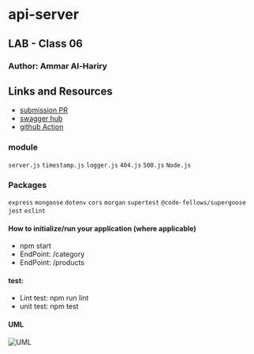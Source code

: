 # api-server
## LAB - Class 06

### Author: Ammar Al-Hariry

## Links and Resources
- [submission PR](https://github.com/401-advanced-javascript-ammar-hariry/api-server/pull/4)
- [swagger hub](https://app.swaggerhub.com/apis/Ammarhr/default-title/0.2#/default/post_products)
- [github Action](https://github.com/401-advanced-javascript-ammar-hariry/api-server/runs/732251283)

### module 
``server.js``
``timestamp.js``
``logger.js``
``404.js``
``500.js``
``Node.js``


### Packages
``express``
``mongoose``
``dotenv``
``cors``
``morgan``
``supertest``
``@code-fellows/supergoose``
``jest``
``eslint``


#### How to initialize/run your application (where applicable)
- npm start
- EndPoint: /category
- EndPoint: /products

#### test:
- Lint test: npm run lint
- unit test: npm test

#### UML
![UML](https://i.ibb.co/hKNWRYX/api-uml.png)

